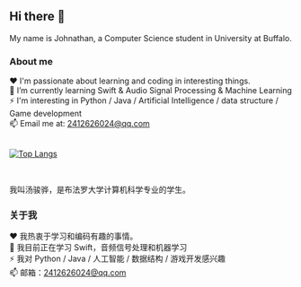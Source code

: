 ## Hi there 👋

<!--
**tangjiaoshou55/tangjiaoshou55** is a ✨ _special_ ✨ repository because its `README.md` (this file) appears on your GitHub profile.

Here are some ideas to get you started:

- 🔭 I’m currently working on ...
- 🌱 I’m currently learning ...
- 👯 I’m looking to collaborate on ...
- 🤔 I’m looking for help with ...
- 💬 Ask me about ...
- 📫 How to reach me: ...
- 😄 Pronouns: ...
- ⚡ Fun fact: ...
-->

My name is Johnathan, a Computer Science student in University at Buffalo. 

### **About me**
❤️ I'm passionate about learning and coding in interesting things.   
🌱 I’m currently learning Swift & Audio Signal Processing & Machine Learning   
⚡ I'm interesting in Python / Java / Artificial Intelligence / data structure / Game development  
📫 Email me at: 2412626024@qq.com <br /><br />

[![Top Langs](https://github-readme-stats-pi-ruby-84.vercel.app/api/top-langs/?username=tangjiaoshou55&layout=compact)](https://github.com/anuraghazra/github-readme-stats)

<br />

我叫汤骏骅，是布法罗大学计算机科学专业的学生。

### **关于我**
❤️ 我热衷于学习和编码有趣的事情。  
🌱 我目前正在学习 Swift，音频信号处理和机器学习  
⚡ 我对 Python / Java / 人工智能 / 数据结构 / 游戏开发感兴趣    
📫 邮箱：2412626024@qq.com
